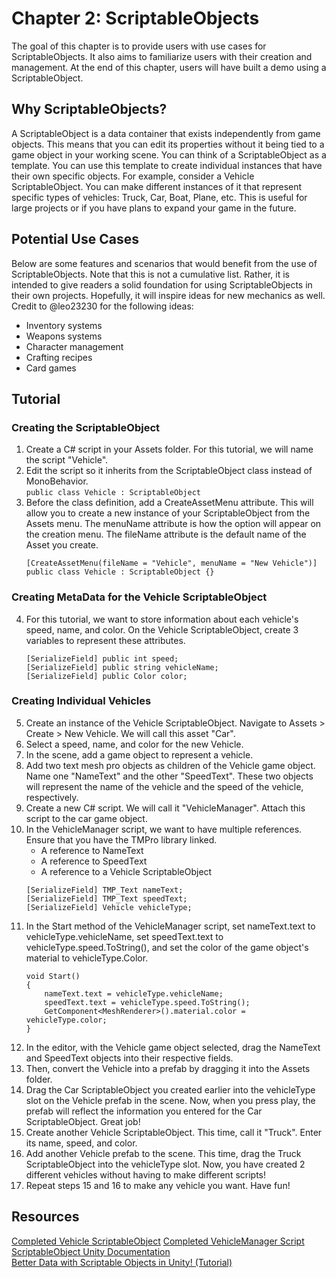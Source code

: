 # Chapter 2: ScriptableObjects
The goal of this chapter is to provide users with use cases for ScriptableObjects. It also aims to familiarize users with their creation and management. At the end of this chapter, users will have built a demo using a ScriptableObject. 

## Why ScriptableObjects?
A ScriptableObject is a data container that exists independently from game objects. This means that you can edit its properties without it being tied to a game object in your working scene. You can think of a ScriptableObject as a template. You can use this template to create individual instances that have their own specific objects. For example, consider a Vehicle ScriptableObject. You can make different instances of it that represent specific types of vehicles: Truck, Car, Boat, Plane, etc. This is useful for large projects or if you have plans to expand your game in the future. 

## Potential Use Cases
Below are some features and scenarios that would benefit from the use of ScriptableObjects. Note that this is not a cumulative list. Rather, it is intended to give readers a solid foundation for using ScriptableObjects in their own projects. Hopefully, it will inspire ideas for new mechanics as well. Credit to @leo23230 for the following ideas: 
* Inventory systems
* Weapons systems
* Character management
* Crafting recipes
* Card games

## Tutorial
### Creating the ScriptableObject
1. Create a C# script in your Assets folder. For this tutorial, we will name the script "Vehicle". 
2. Edit the script so it inherits from the ScriptableObject class instead of MonoBehavior.<br>
`public class Vehicle : ScriptableObject`
3. Before the class definition, add a CreateAssetMenu attribute. This will allow you to create a new instance of your ScriptableObject from the Assets menu. The menuName attribute is how the option will appear on the creation menu. The fileName attribute is the default name of the Asset you create.
    ```
    [CreateAssetMenu(fileName = "Vehicle", menuName = "New Vehicle")]
    public class Vehicle : ScriptableObject {}
    ```
### Creating MetaData for the Vehicle ScriptableObject
4. For this tutorial, we want to store information about each vehicle's speed, name, and color. On the Vehicle ScriptableObject, create 3 variables to represent these attributes. 
    ```
    [SerializeField] public int speed;
    [SerializeField] public string vehicleName;
    [SerializeField] public Color color;
    ```
### Creating Individual Vehicles
5. Create an instance of the Vehicle ScriptableObject. Navigate to Assets > Create > New Vehicle. We will call this asset "Car".
6. Select a speed, name, and color for the new Vehicle. 
7. In the scene, add a game object to represent a vehicle.
8. Add two text mesh pro objects as children of the Vehicle game object. Name one "NameText" and the other "SpeedText". These two objects will represent the name of the vehicle and the speed of the vehicle, respectively. 
9. Create a new C# script. We will call it "VehicleManager". Attach this script to the car game object.
10. In the VehicleManager script, we want to have multiple references. Ensure that you have the TMPro library linked.
    * A reference to NameText
    * A reference to SpeedText
    * A reference to a Vehicle ScriptableObject
    ```
    [SerializeField] TMP_Text nameText;
    [SerializeField] TMP_Text speedText;
    [SerializeField] Vehicle vehicleType;
    ```
11. In the Start method of the VehicleManager script, set nameText.text to vehicleType.vehicleName, set speedText.text to vehicleType.speed.ToString(), and set the color of the game object's material to vehicleType.Color.
    ```
    void Start()
    {
        nameText.text = vehicleType.vehicleName;
        speedText.text = vehicleType.speed.ToString();
        GetComponent<MeshRenderer>().material.color = vehicleType.color;
    }
    ```
12. In the editor, with the Vehicle game object selected, drag the NameText and SpeedText objects into their respective fields.
13. Then, convert the Vehicle into a prefab by dragging it into the Assets folder. 
14. Drag the Car ScriptableObject you created earlier into the vehicleType slot on the Vehicle prefab in the scene. Now, when you press play, the prefab will reflect the information you entered for the Car ScriptableObject. Great job!
15. Create another Vehicle ScriptableObject. This time, call it "Truck". Enter its name, speed, and color.
16. Add another Vehicle prefab to the scene. This time, drag the Truck ScriptableObject into the vehicleType slot. Now, you have created 2 different vehicles without having to make different scripts!
17. Repeat steps 15 and 16 to make any vehicle you want. Have fun!

## Resources
[Completed Vehicle ScriptableObject](Vehicle.cs)
[Completed VehicleManager Script](VehicleManager.cs)
[ScriptableObject Unity Documentation](https://docs.unity3d.com/ScriptReference/ScriptableObject.html)<br>
[Better Data with Scriptable Objects in Unity! (Tutorial)](https://www.youtube.com/watch?v=PVOVIxNxxeQ)